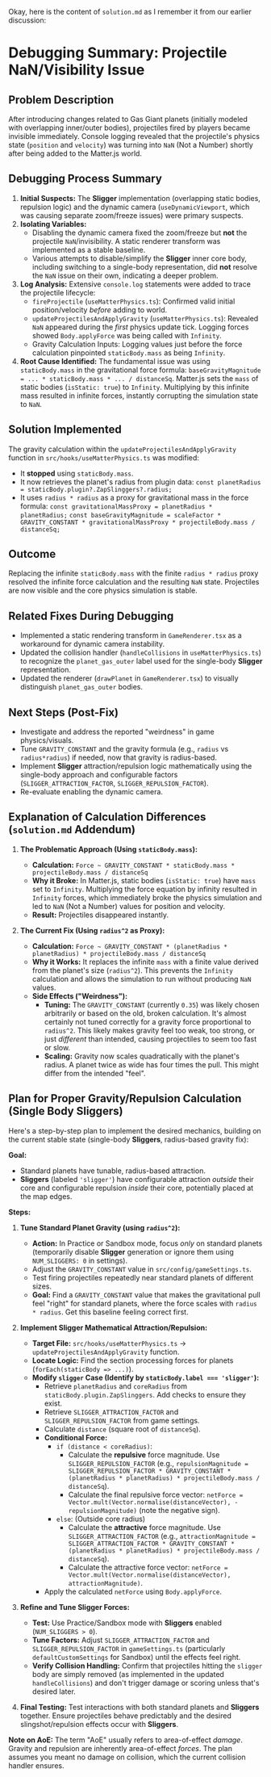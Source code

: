 Okay, here is the content of `solution.md` as I remember it from our earlier discussion:

# Debugging Summary: Projectile NaN/Visibility Issue

## Problem Description

After introducing changes related to Gas Giant planets (initially modeled with overlapping inner/outer bodies), projectiles fired by players became invisible immediately. Console logging revealed that the projectile's physics state (`position` and `velocity`) was turning into `NaN` (Not a Number) shortly after being added to the Matter.js world.

## Debugging Process Summary

1.  **Initial Suspects:** The **Sligger** implementation (overlapping static bodies, repulsion logic) and the dynamic camera (`useDynamicViewport`, which was causing separate zoom/freeze issues) were primary suspects.
2.  **Isolating Variables:**
    *   Disabling the dynamic camera fixed the zoom/freeze but **not** the projectile `NaN`/invisibility. A static renderer transform was implemented as a stable baseline.
    *   Various attempts to disable/simplify the **Sligger** inner core body, including switching to a single-body representation, did **not** resolve the `NaN` issue on their own, indicating a deeper problem.
3.  **Log Analysis:** Extensive `console.log` statements were added to trace the projectile lifecycle:
    *   `fireProjectile` (`useMatterPhysics.ts`): Confirmed valid initial position/velocity *before* adding to world.
    *   `updateProjectilesAndApplyGravity` (`useMatterPhysics.ts`): Revealed `NaN` appeared during the *first* physics update tick. Logging forces showed `Body.applyForce` was being called with `Infinity`.
    *   Gravity Calculation Inputs: Logging values just before the force calculation pinpointed `staticBody.mass` as being `Infinity`.
4.  **Root Cause Identified:** The fundamental issue was using `staticBody.mass` in the gravitational force formula: `baseGravityMagnitude = ... * staticBody.mass * ... / distanceSq`. Matter.js sets the `mass` of static bodies (`isStatic: true`) to `Infinity`. Multiplying by this infinite mass resulted in infinite forces, instantly corrupting the simulation state to `NaN`.

## Solution Implemented

The gravity calculation within the `updateProjectilesAndApplyGravity` function in `src/hooks/useMatterPhysics.ts` was modified:

*   It **stopped** using `staticBody.mass`.
*   It now retrieves the planet's radius from plugin data: `const planetRadius = staticBody.plugin?.ZapSlinggers?.radius;`
*   It uses `radius * radius` as a proxy for gravitational mass in the force formula:
    `const gravitationalMassProxy = planetRadius * planetRadius;`
    `const baseGravityMagnitude = scaleFactor * GRAVITY_CONSTANT * gravitationalMassProxy * projectileBody.mass / distanceSq;`

## Outcome

Replacing the infinite `staticBody.mass` with the finite `radius * radius` proxy resolved the infinite force calculation and the resulting `NaN` state. Projectiles are now visible and the core physics simulation is stable.

## Related Fixes During Debugging

*   Implemented a static rendering transform in `GameRenderer.tsx` as a workaround for dynamic camera instability.
*   Updated the collision handler (`handleCollisions` in `useMatterPhysics.ts`) to recognize the `planet_gas_outer` label used for the single-body **Sligger** representation.
*   Updated the renderer (`drawPlanet` in `GameRenderer.tsx`) to visually distinguish `planet_gas_outer` bodies.

## Next Steps (Post-Fix)

*   Investigate and address the reported "weirdness" in game physics/visuals.
*   Tune `GRAVITY_CONSTANT` and the gravity formula (e.g., `radius` vs `radius*radius`) if needed, now that gravity is radius-based.
*   Implement **Sligger** attraction/repulsion logic mathematically using the single-body approach and configurable factors (`SLIGGER_ATTRACTION_FACTOR`, `SLIGGER_REPULSION_FACTOR`).
*   Re-evaluate enabling the dynamic camera.

## Explanation of Calculation Differences (`solution.md` Addendum)

1.  **The Problematic Approach (Using `staticBody.mass`):**
    *   **Calculation:** `Force ~ GRAVITY_CONSTANT * staticBody.mass * projectileBody.mass / distanceSq`
    *   **Why it Broke:** In Matter.js, static bodies (`isStatic: true`) have `mass` set to `Infinity`. Multiplying the force equation by infinity resulted in `Infinity` forces, which immediately broke the physics simulation and led to `NaN` (Not a Number) values for position and velocity.
    *   **Result:** Projectiles disappeared instantly.

2.  **The Current Fix (Using `radius^2` as Proxy):**
    *   **Calculation:** `Force ~ GRAVITY_CONSTANT * (planetRadius * planetRadius) * projectileBody.mass / distanceSq`
    *   **Why it Works:** It replaces the infinite `mass` with a finite value derived from the planet's size (`radius^2`). This prevents the `Infinity` calculation and allows the simulation to run without producing `NaN` values.
    *   **Side Effects ("Weirdness"):**
        *   **Tuning:** The `GRAVITY_CONSTANT` (currently `0.35`) was likely chosen arbitrarily or based on the old, broken calculation. It's almost certainly not tuned correctly for a gravity force proportional to `radius^2`. This likely makes gravity feel too weak, too strong, or just *different* than intended, causing projectiles to seem too fast or slow.
        *   **Scaling:** Gravity now scales quadratically with the planet's radius. A planet twice as wide has four times the pull. This might differ from the intended "feel".

## Plan for Proper Gravity/Repulsion Calculation (Single Body Sliggers)

Here's a step-by-step plan to implement the desired mechanics, building on the current stable state (single-body **Sliggers**, radius-based gravity fix):

**Goal:**
*   Standard planets have tunable, radius-based attraction.
*   **Sliggers** (labeled `'sligger'`) have configurable attraction *outside* their core and configurable repulsion *inside* their core, potentially placed at the map edges.

**Steps:**

1.  **Tune Standard Planet Gravity (using `radius^2`):**
    *   **Action:** In Practice or Sandbox mode, focus *only* on standard planets (temporarily disable **Sligger** generation or ignore them using `NUM_SLIGGERS: 0` in settings).
    *   Adjust the `GRAVITY_CONSTANT` value in `src/config/gameSettings.ts`.
    *   Test firing projectiles repeatedly near standard planets of different sizes.
    *   **Goal:** Find a `GRAVITY_CONSTANT` value that makes the gravitational pull feel "right" for standard planets, where the force scales with `radius * radius`. Get this baseline feeling correct first.

2.  **Implement Sligger Mathematical Attraction/Repulsion:**
    *   **Target File:** `src/hooks/useMatterPhysics.ts` -> `updateProjectilesAndApplyGravity` function.
    *   **Locate Logic:** Find the section processing forces for planets (`forEach(staticBody => ...)`).
    *   **Modify `sligger` Case (Identify by `staticBody.label === 'sligger'`):**
        *   Retrieve `planetRadius` and `coreRadius` from `staticBody.plugin.ZapSlinggers`. Add checks to ensure they exist.
        *   Retrieve `SLIGGER_ATTRACTION_FACTOR` and `SLIGGER_REPULSION_FACTOR` from game settings.
        *   Calculate `distance` (square root of `distanceSq`).
        *   **Conditional Force:**
            *   `if (distance < coreRadius)`:
                *   Calculate the **repulsive** force magnitude. Use `SLIGGER_REPULSION_FACTOR` (e.g., `repulsionMagnitude = SLIGGER_REPULSION_FACTOR * GRAVITY_CONSTANT * (planetRadius * planetRadius) * projectileBody.mass / distanceSq`).
                *   Calculate the final repulsive force vector: `netForce = Vector.mult(Vector.normalise(distanceVector), -repulsionMagnitude)` (note the negative sign).
            *   `else`: (Outside core radius)
                *   Calculate the **attractive** force magnitude. Use `SLIGGER_ATTRACTION_FACTOR` (e.g., `attractionMagnitude = SLIGGER_ATTRACTION_FACTOR * GRAVITY_CONSTANT * (planetRadius * planetRadius) * projectileBody.mass / distanceSq`).
                *   Calculate the attractive force vector: `netForce = Vector.mult(Vector.normalise(distanceVector), attractionMagnitude)`.
        *   Apply the calculated `netForce` using `Body.applyForce`.

3.  **Refine and Tune Sligger Forces:**
    *   **Test:** Use Practice/Sandbox mode with **Sliggers** enabled (`NUM_SLIGGERS > 0`).
    *   **Tune Factors:** Adjust `SLIGGER_ATTRACTION_FACTOR` and `SLIGGER_REPULSION_FACTOR` in `gameSettings.ts` (particularly `defaultCustomSettings` for Sandbox) until the effects feel right.
    *   **Verify Collision Handling:** Confirm that projectiles hitting the `sligger` body are simply removed (as implemented in the updated `handleCollisions`) and don't trigger damage or scoring unless that's desired later.

4.  **Final Testing:** Test interactions with both standard planets and **Sliggers** together. Ensure projectiles behave predictably and the desired slingshot/repulsion effects occur with **Sliggers**.

**Note on AoE:** The term "AoE" usually refers to area-of-effect *damage*. Gravity and repulsion are inherently area-of-effect *forces*. The plan assumes you meant no damage on collision, which the current collision handler ensures.
